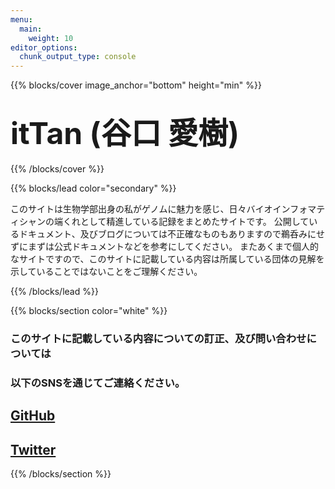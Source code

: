 ```yaml
---
menu:
  main:
    weight: 10
editor_options: 
  chunk_output_type: console
---
```






{{% blocks/cover image_anchor="bottom" height="min" %}}

## <font size="10"> **itTan (谷口 愛樹)** </font>

{{% /blocks/cover %}}


{{% blocks/lead color="secondary" %}}

このサイトは生物学部出身の私がゲノムに魅力を感じ、日々バイオインフォマティシャンの端くれとして精進している記録をまとめたサイトです。 公開しているドキュメント、及びブログについては不正確なものもありますので鵜呑みにせずにまずは公式ドキュメントなどを参考にしてください。 またあくまで個人的なサイトですので、このサイトに記載している内容は所属している団体の見解を示していることではないことをご理解ください。

{{% /blocks/lead %}}


{{% blocks/section color="white" %}}
<div class="container text-center">
  <h3>このサイトに記載している内容についての訂正、及び問い合わせについては</h3>
  <h3>以下のSNSを通じてご連絡ください。</h3>
  <a href="https://github.com/itTan-git/itTan-blog/issues">
    <h2><i class="fab fa-github ml-4 "></i> GitHub </h2>
  </a>
  <a href="https://twitter.com/itTan_bact">
    <h2><i class="fab fa-twitter ml-4 "></i> Twitter </h2>
  </a>
</div>
{{% /blocks/section %}}


